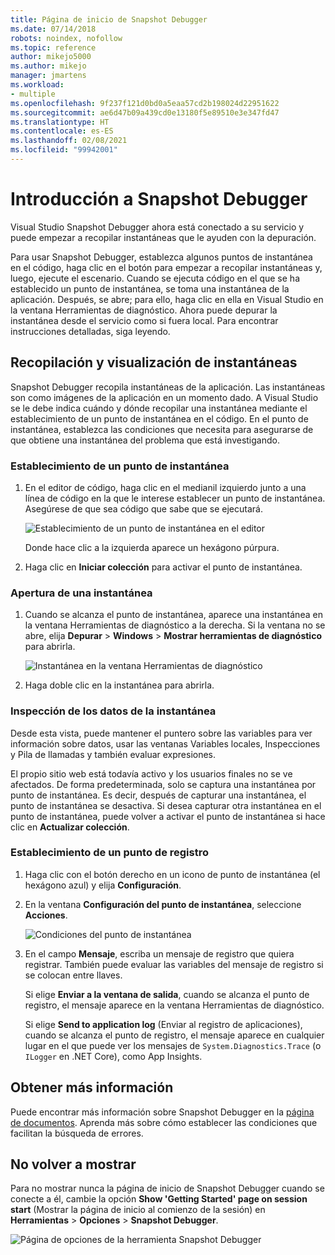 ```yaml
---
title: Página de inicio de Snapshot Debugger
ms.date: 07/14/2018
robots: noindex, nofollow
ms.topic: reference
author: mikejo5000
ms.author: mikejo
manager: jmartens
ms.workload:
- multiple
ms.openlocfilehash: 9f237f121d0bd0a5eaa57cd2b198024d22951622
ms.sourcegitcommit: ae6d47b09a439cd0e13180f5e89510e3e347fd47
ms.translationtype: HT
ms.contentlocale: es-ES
ms.lasthandoff: 02/08/2021
ms.locfileid: "99942001"
---
```

# <a name="getting-started-with-the-snapshot-debugger"></a>Introducción a Snapshot Debugger

Visual Studio Snapshot Debugger ahora está conectado a su servicio y puede empezar a recopilar instantáneas que le ayuden con la depuración.

Para usar Snapshot Debugger, establezca algunos puntos de instantánea en el código, haga clic en el botón para empezar a recopilar instantáneas y, luego, ejecute el escenario. Cuando se ejecuta código en el que se ha establecido un punto de instantánea, se toma una instantánea de la aplicación. Después, se abre; para ello, haga clic en ella en Visual Studio en la ventana Herramientas de diagnóstico. Ahora puede depurar la instantánea desde el servicio como si fuera local. Para encontrar instrucciones detalladas, siga leyendo.

## <a name="collect-and-view-snapshots"></a>Recopilación y visualización de instantáneas

Snapshot Debugger recopila instantáneas de la aplicación. Las instantáneas son como imágenes de la aplicación en un momento dado. A Visual Studio se le debe indica cuándo y dónde recopilar una instantánea mediante el establecimiento de un punto de instantánea en el código. En el punto de instantánea, establezca las condiciones que necesita para asegurarse de que obtiene una instantánea del problema que está investigando.

### <a name="set-a-snappoint"></a>Establecimiento de un punto de instantánea

1. En el editor de código, haga clic en el medianil izquierdo junto a una línea de código en la que le interese establecer un punto de instantánea. Asegúrese de que sea código que sabe que se ejecutará.

    ![Establecimiento de un punto de instantánea en el editor](../media/snapshot-startpage-set-snappoint.png)

    Donde hace clic a la izquierda aparece un hexágono púrpura.

2. Haga clic en **Iniciar colección** para activar el punto de instantánea.

### <a name="open-a-snapshot"></a>Apertura de una instantánea

1. Cuando se alcanza el punto de instantánea, aparece una instantánea en la ventana Herramientas de diagnóstico a la derecha. Si la ventana no se abre, elija **Depurar** > **Windows** > **Mostrar herramientas de diagnóstico** para abrirla.

    ![Instantánea en la ventana Herramientas de diagnóstico](../media/snapshot-startpage-diagsession-window.png)

2. Haga doble clic en la instantánea para abrirla.

### <a name="inspect-snapshot-data"></a>Inspección de los datos de la instantánea

Desde esta vista, puede mantener el puntero sobre las variables para ver información sobre datos, usar las ventanas Variables locales, Inspecciones y Pila de llamadas y también evaluar expresiones.

El propio sitio web está todavía activo y los usuarios finales no se ve afectados. De forma predeterminada, solo se captura una instantánea por punto de instantánea. Es decir, después de capturar una instantánea, el punto de instantánea se desactiva. Si desea capturar otra instantánea en el punto de instantánea, puede volver a activar el punto de instantánea si hace clic en **Actualizar colección**.

### <a name="set-a-logpoint"></a>Establecimiento de un punto de registro

1. Haga clic con el botón derecho en un icono de punto de instantánea (el hexágono azul) y elija **Configuración**.

2. En la ventana **Configuración del punto de instantánea**, seleccione **Acciones**.

    ![Condiciones del punto de instantánea](../media/snapshot-startpage-logpoint.png)

3. En el campo **Mensaje**, escriba un mensaje de registro que quiera registrar. También puede evaluar las variables del mensaje de registro si se colocan entre llaves.

    Si elige **Enviar a la ventana de salida**, cuando se alcanza el punto de registro, el mensaje aparece en la ventana Herramientas de diagnóstico.

    Si elige **Send to application log** (Enviar al registro de aplicaciones), cuando se alcanza el punto de registro, el mensaje aparece en cualquier lugar en el que puede ver los mensajes de `System.Diagnostics.Trace` (o `ILogger` en .NET Core), como App Insights.

## <a name="learn-more"></a>Obtener más información

Puede encontrar más información sobre Snapshot Debugger en la [página de documentos](../debug-live-azure-applications.md). Aprenda más sobre cómo establecer las condiciones que facilitan la búsqueda de errores.

## <a name="dont-show-me-this-again"></a>No volver a mostrar

Para no mostrar nunca la página de inicio de Snapshot Debugger cuando se conecte a él, cambie la opción **Show 'Getting Started' page on session start** (Mostrar la página de inicio al comienzo de la sesión) en **Herramientas** > **Opciones** > **Snapshot Debugger**.

![Página de opciones de la herramienta Snapshot Debugger](../media/snapshot-startpage-tools-options.png)
